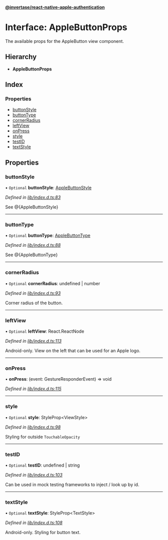 **[@invertase/react-native-apple-authentication](../README.md)**

# Interface: AppleButtonProps

The available props for the AppleButton view component.

## Hierarchy

* **AppleButtonProps**

## Index

### Properties

* [buttonStyle](_lib_index_d_.applebuttonprops.md#buttonstyle)
* [buttonType](_lib_index_d_.applebuttonprops.md#buttontype)
* [cornerRadius](_lib_index_d_.applebuttonprops.md#cornerradius)
* [leftView](_lib_index_d_.applebuttonprops.md#leftview)
* [onPress](_lib_index_d_.applebuttonprops.md#onpress)
* [style](_lib_index_d_.applebuttonprops.md#style)
* [testID](_lib_index_d_.applebuttonprops.md#testid)
* [textStyle](_lib_index_d_.applebuttonprops.md#textstyle)

## Properties

### buttonStyle

• `Optional` **buttonStyle**: [AppleButtonStyle](../enums/_lib_index_d_.applebuttonstyle.md)

*Defined in [lib/index.d.ts:83](https://github.com/invertase/react-native-apple-authentication/blob/91271b4/lib/index.d.ts#L83)*

See @{AppleButtonStyle}

___

### buttonType

• `Optional` **buttonType**: [AppleButtonType](../enums/_lib_index_d_.applebuttontype.md)

*Defined in [lib/index.d.ts:88](https://github.com/invertase/react-native-apple-authentication/blob/91271b4/lib/index.d.ts#L88)*

See @{AppleButtonType}

___

### cornerRadius

• `Optional` **cornerRadius**: undefined \| number

*Defined in [lib/index.d.ts:93](https://github.com/invertase/react-native-apple-authentication/blob/91271b4/lib/index.d.ts#L93)*

Corner radius of the button.

___

### leftView

• `Optional` **leftView**: React.ReactNode

*Defined in [lib/index.d.ts:113](https://github.com/invertase/react-native-apple-authentication/blob/91271b4/lib/index.d.ts#L113)*

Android-only. View on the left that can be used for an Apple logo.

___

### onPress

•  **onPress**: (event: GestureResponderEvent) => void

*Defined in [lib/index.d.ts:115](https://github.com/invertase/react-native-apple-authentication/blob/91271b4/lib/index.d.ts#L115)*

___

### style

• `Optional` **style**: StyleProp\<ViewStyle>

*Defined in [lib/index.d.ts:98](https://github.com/invertase/react-native-apple-authentication/blob/91271b4/lib/index.d.ts#L98)*

Styling for outside `TouchableOpacity`

___

### testID

• `Optional` **testID**: undefined \| string

*Defined in [lib/index.d.ts:103](https://github.com/invertase/react-native-apple-authentication/blob/91271b4/lib/index.d.ts#L103)*

Can be used in mock testing frameworks to inject / look up by id.

___

### textStyle

• `Optional` **textStyle**: StyleProp\<TextStyle>

*Defined in [lib/index.d.ts:108](https://github.com/invertase/react-native-apple-authentication/blob/91271b4/lib/index.d.ts#L108)*

Android-only. Styling for button text.
